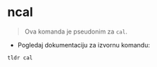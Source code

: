# ncal

> Ova komanda je pseudonim za `cal`.

- Pogledaj dokumentaciju za izvornu komandu:

`tldr cal`
